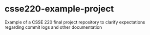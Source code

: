 # csse220-example-project
Example of a CSSE 220 final project repository to clarify expectations regarding commit logs and other documentation
